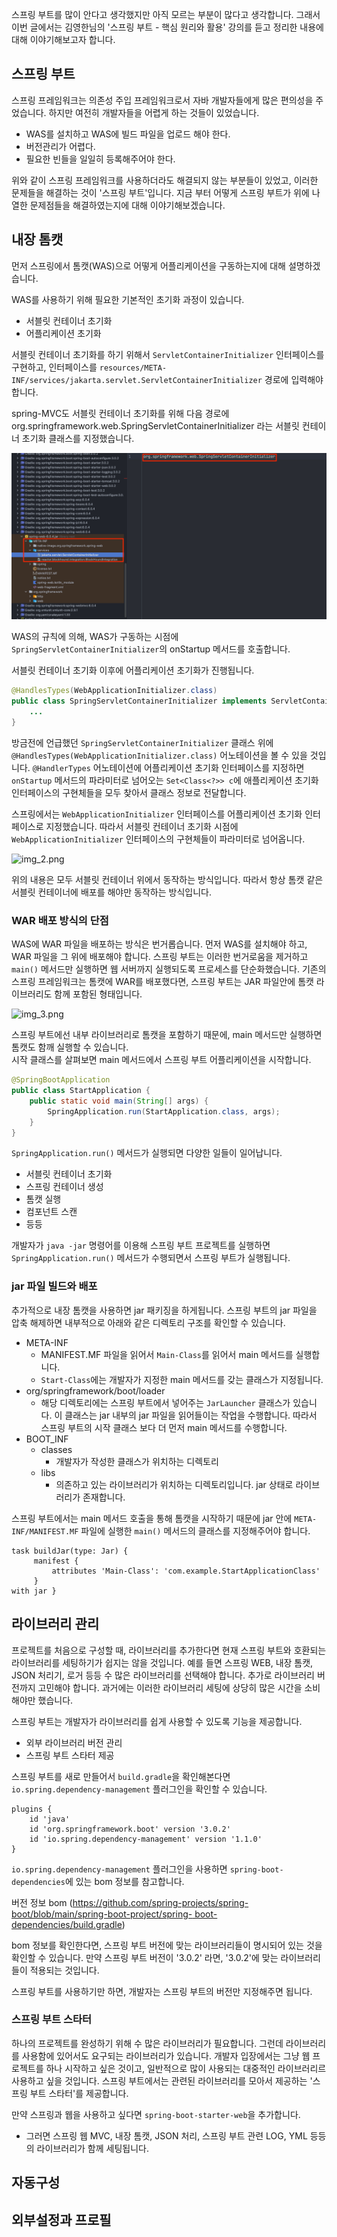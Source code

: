 
스프링 부트를 많이 안다고 생각했지만 아직 모르는 부분이 많다고 생각합니다. 그래서 이번 글에서는 김영한님의 '스프링 부트 - 핵심 원리와 활용' 강의를 듣고 정리한 내용에 대해 이야기해보고자 합니다. 

## 스프링 부트 

스프링 프레임워크는 의존성 주입 프레임워크로서 자바 개발자들에게 많은 편의성을 주었습니다. 하지만 여전히 개발자들을 어렵게 하는 것들이 있었습니다. 
- WAS를 설치하고 WAS에 빌드 파일을 업로드 해야 한다. 
- 버전관리가 어렵다. 
- 필요한 빈들을 일일히 등록해주어야 한다. 

위와 같이 스프링 프레임워크를 사용하더라도 해결되지 않는 부분들이 있었고, 이러한 문제들을 해결하는 것이 '스프링 부트'입니다.
지금 부터 어떻게 스프링 부트가 위에 나열한 문제점들을 해결하였는지에 대해 이야기해보겠습니다. 

## 내장 톰캣 

먼저 스프링에서 톰캣(WAS)으로 어떻게 어플리케이션을 구동하는지에 대해 설명하겠습니다. 

WAS를 사용하기 위해 필요한 기본적인 초기화 과정이 있습니다. 
- 서블릿 컨테이너 초기화 
- 어플리케이션 초기화 

서블릿 컨테이너 초기화를 하기 위해서 ```ServletContainerInitializer``` 인터페이스를 구현하고, 인터페이스를 ````resources/META-INF/services/jakarta.servlet.ServletContainerInitializer```` 경로에 입력해야 합니다. 

spring-MVC도 서블릿 컨테이너 초기화를 위해 다음 경로에 org.springframework.web.SpringServletContainerInitializer 라는 서블릿 컨테이너 초기화 클래스를 지정했습니다.

![img_1.png](img_1.png)

WAS의 규칙에 의해, WAS가 구동하는 시점에 ```SpringServletContainerInitializer```의 onStartup 메서드를 호출합니다. 


서블릿 컨테이너 초기화 이후에 어플리케이션 초기화가 진행됩니다. 

```java
@HandlesTypes(WebApplicationInitializer.class)
public class SpringServletContainerInitializer implements ServletContainerInitializer {
    ...
}
```

방금전에 언급했던 ```SpringServletContainerInitializer``` 클래스 위에 ```@HandlesTypes(WebApplicationInitializer.class)``` 어노테이션을 볼 수 있을 것입니다. 
```@HandlerTypes``` 어노테이션에 어플리케이션 초기화 인터페이스를 지정하면 ```onStartup``` 메서드의 파라미터로 넘어오는 ```Set<Class<?>> c```에 애플리케이션 초기화 인터페이스의 구현체들을 모두 찾아서 클래스 정보로 전달합니다.

스프링에서는 ```WebApplicationInitializer``` 인터페이스를 어플리케이션 초기화 인터페이스로 지정했습니다. 따라서 서블릿 컨테이너 초기화 시점에 ```WebApplicationInitializer``` 인터페이스의 구현체들이 파라미터로 넘어옵니다. 

![img_2.png](img_2.png)

위의 내용은 모두 서블릿 컨테이너 위에서 동작하는 방식입니다. 따라서 항상 톰캣 같은 서블릿 컨테이너에 배포를 해야만 동작하는 방식입니다. 


### WAR 배포 방식의 단점 

WAS에 WAR 파일을 배포하는 방식은 번거롭습니다. 먼저 WAS를 설치해야 하고, WAR 파일을 그 위에 배포해야 합니다. 
스프링 부트는 이러한 번거로움을 제거하고 ```main()``` 메서드만 실행하면 웹 서버까지 실행되도록 프로세스를 단순화했습니다. 기존의 스프링 프레임워크는 톰캣에 WAR를 배포했다면, 스프링 부트는 JAR 파일안에 톰캣 라이브러리도 함께 포함된 형태입니다. 

![img_3.png](img_3.png)

스프링 부트에선 내부 라이브러리로 톰캣을 포함하기 때문에, main 메서드만 실행하면 톰캣도 함깨 실행할 수 있습니다.  
시작 클래스를 살펴보면 main 메서드에서 스프링 부트 어플리케이션을 시작합니다. 
```java
@SpringBootApplication
public class StartApplication {
    public static void main(String[] args) {
        SpringApplication.run(StartApplication.class, args);
    }
}
```
```SpringApplication.run()``` 메서드가 실행되면 다양한 일들이 일어납니다. 
- 서블릿 컨테이너 초기화 
- 스프링 컨테이너 생성  
- 톰캣 실행 
- 컴포넌트 스캔 
- 등등 

개발자가 ```java -jar``` 명령어를 이용해 스프링 부트 프로젝트를 실행하면 ```SpringApplication.run()``` 메서드가 수행되면서 스프링 부트가 실행됩니다. 

### jar 파일 빌드와 배포
추가적으로 내장 톰캣을 사용하면 jar 패키징을 하게됩니다. 
스프링 부트의 jar 파일을 압축 해제하면 내부적으로 아래와 같은 디렉토리 구조를 확인할 수 있습니다.  

- META-INF
  - MANIFEST.MF 파일을 읽어서 ```Main-Class```를 읽어서 main 메서드를 실행합니다.
  - ```Start-Class```에는 개발자가 지정한 main 메서드를 갖는 클래스가 지정됩니다.
- org/springframework/boot/loader
  - 해당 디렉토리에는 스프링 부트에서 넣어주는 ```JarLauncher``` 클래스가 있습니다. 이 클래스는 jar 내부의 jar 파일을 읽어들이는 작업을 수행합니다. 따라서 스프링 부트의 시작 클래스 보다 더 먼저 main 메서드를 수행합니다. 
- BOOT_INF
  - classes
    - 개발자가 작성한 클래스가 위치하는 디렉토리 
  - libs
    - 의존하고 있는 라이브러리가 위치하는 디렉토리입니다. jar 상태로 라이브러리가 존재합니다.  


스프링 부트에서는 main 메서드 호출을 통해 톰캣을 시작하기 때문에 jar 안에 ```META-INF/MANIFEST.MF``` 파일에 실행한 ```main()``` 메서드의 클래스를 지정해주어야 합니다.
```
task buildJar(type: Jar) {
     manifest {
         attributes 'Main-Class': 'com.example.StartApplicationClass'
     }
with jar }
```

## 라이브러리 관리 

프로젝트를 처음으로 구성할 때, 라이브러리를 추가한다면 현재 스프링 부트와 호환되는 라이브러리를 세팅하기가 쉽지는 않을 것입니다. 예를 들면 스프링 WEB, 내장 톰캣, JSON 처리기, 로거 등등 수 많은 라이브러리를 선택해야 합니다. 추가로 라이브러리 버전까지 고민해야 합니다. 
과거에는 이러한 라이브러리 세팅에 상당히 많은 시간을 소비해야만 했습니다. 

스프링 부트는 개발자가 라이브러리를 쉽게 사용할 수 있도록 기능을 제공합니다. 
- 외부 라이브러리 버전 관리 
- 스프링 부트 스타터 제공 

스프링 부트를 새로 만들어서 ```build.gradle```을 확인해본다면 ```io.spring.dependency-management``` 플러그인을 확인할 수 있습니다. 

```
plugins {
    id 'java'
    id 'org.springframework.boot' version '3.0.2'
    id 'io.spring.dependency-management' version '1.1.0'
}
```

```io.spring.dependency-management``` 플러그인을 사용하면 ```spring-boot-dependencies```에 있는 bom 정보를 참고합니다.

버전 정보 bom ([https://github.com/spring-projects/spring-boot/blob/main/spring-boot-project/spring-
boot-dependencies/build.gradle]())

bom 정보를 확인한다면, 스프링 부트 버전에 맞는 라이브러리들이 명시되어 있는 것을 확인할 수 있습니다. 
만약 스프링 부트 버전이 '3.0.2' 라면, '3.0.2'에 맞는 라이브러리들이 적용되는 것입니다. 

스프링 부트를 사용하기만 하면, 개발자는 스프링 부트의 버전만 지정해주면 됩니다. 

### 스프링 부트 스타터 
하나의 프로젝트를 완성하기 위해 수 많은 라이브러리가 필요합니다. 그런데 라이브러리를 사용함에 있어서도 요구되는 라이브러리가 있습니다. 개발자 입장에서는 그냥 웹 프로젝트를 하나 시작하고 싶은 것이고, 일반적으로 많이 사용되는 대중적인 라이브러리르 사용하고 싶을 것입니다. 
스프링 부트에서는 관련된 라이브러리를 모아서 제공하는 '스프링 부트 스타터'를 제공합니다. 

만약 스프링과 웹을 사용하고 싶다면 ```spring-boot-starter-web```을 추가합니다. 
  - 그러면 스프링 웹 MVC, 내장 톰캣, JSON 처리, 스프링 부트 관련 LOG, YML 등등의 라이브러리가 함께 세팅됩니다. 


## 자동구성 
## 외부설정과 프로필 
